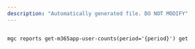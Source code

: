 ```yaml
---
description: "Automatically generated file. DO NOT MODIFY"
---
```


```cli

mgc reports get-m365app-user-counts(period='{period}') get

```